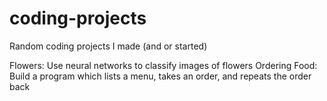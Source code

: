 # coding-projects

Random coding projects I made (and or started)

Flowers: Use neural networks to classify images of flowers
Ordering Food: Build a program which lists a menu, takes an order, and repeats the order back
